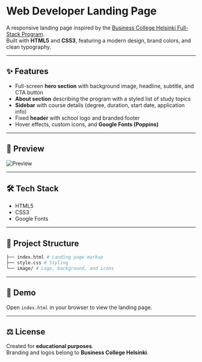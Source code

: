 # Web Developer Landing Page  

A responsive landing page inspired by the [Business College Helsinki Full-Stack Program](https://en.bc.fi/).  
Built with **HTML5** and **CSS3**, featuring a modern design, brand colors, and clean typography.  

---

## ✨ Features  

- Full-screen **hero section** with background image, headline, subtitle, and CTA button  
- **About section** describing the program with a styled list of study topics  
- **Sidebar** with course details (degree, duration, start date, application info)  
- Fixed **header** with school logo and branded footer  
- Hover effects, custom icons, and **Google Fonts (Poppins)**  

---
## 📸 Preview  

![Preview](image/screenshot.png)

---

## 🛠️ Tech Stack  

- HTML5  
- CSS3  
- Google Fonts  

---

## 📂 Project Structure 
```bash 
├── index.html # Landing page markup
├── style.css # Styling
└── image/ # Logo, background, and icons
```

---

## 🚀 Demo  

Open `index.html` in your browser to view the landing page.  

---


## ⚖️ License  

Created for **educational purposes**.  
Branding and logos belong to **Business College Helsinki**.  